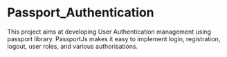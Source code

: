 # Passport_Authentication
This project aims at developing User Authentication management using passport library.
PassportJs makes it easy to implement login, registration, logout, user roles, and various authorisations.
